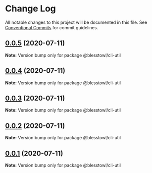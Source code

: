 # Change Log

All notable changes to this project will be documented in this file.
See [Conventional Commits](https://conventionalcommits.org) for commit guidelines.

## [0.0.5](https://github.com/blesstosam/lerna-demo/compare/v0.0.4...v0.0.5) (2020-07-11)

**Note:** Version bump only for package @blesstowl/cli-util





## [0.0.4](https://github.com/blesstosam/lerna-demo/compare/v0.0.3...v0.0.4) (2020-07-11)

**Note:** Version bump only for package @blesstowl/cli-util





## [0.0.3](https://github.com/blesstosam/lerna-demo/compare/v0.0.2...v0.0.3) (2020-07-11)

**Note:** Version bump only for package @blesstowl/cli-util





## [0.0.2](https://github.com/blesstosam/lerna-demo/compare/v0.0.2-alpha.2...v0.0.2) (2020-07-11)

**Note:** Version bump only for package @blesstowl/cli-util





## [0.0.1](https://github.com/blesstosam/lerna-demo/compare/v0.0.2-alpha.2...v0.0.1) (2020-07-11)

**Note:** Version bump only for package @blesstowl/cli-util
